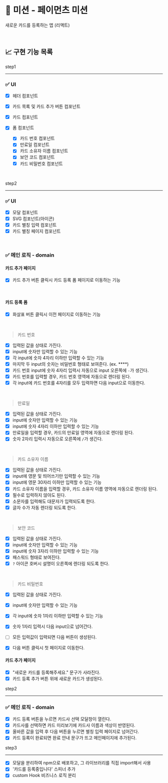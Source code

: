 # 🚀 미션 - 페이먼츠 미션

새로운 카드를 등록하는 앱 (리액트)

<br>

## 📈 구현 기능 목록

step1

---

### ✅ UI

- [x] 헤더 컴포넌트
- [x] 카드 목록 및 카드 추가 버튼 컴포넌트
- [x] 카드 컴포넌트
- [x] 폼 컴포넌트

  - [x] 카드 번호 컴포넌트
  - [x] 만료일 컴포넌트
  - [x] 카드 소유자 이름 컴포넌트
  - [x] 보안 코드 컴포넌트
  - [x] 카드 비밀번호 컴포넌트

<br>

step2

---

### ✅ UI

- [x] 모달 컴포넌트
- [x] SVG 컴포넌트(아이콘)
- [x] 카드 별칭 입력 컴포넌트
- [x] 카드 별칭 페이지 컴포넌트

<br>

### ✅ 메인 로직 - domain

#### 카드 추가 페이지

- [x] 카드 추가 버튼 클릭시 카드 등록 폼 페이지로 이동하는 기능

<br>

#### 카드 등록 폼

- [x] 화살표 버튼 클릭시 이전 페이지로 이동하는 기능

<br>

> 카드 번호

- [x] 입력된 값을 상태로 가진다.
- [x] input에 숫자만 입력할 수 있는 기능
- [x] 각 input에 숫자 4자리 이하만 입력할 수 있는 기능
- [x] 마지막 두 input의 숫자는 비밀번호 형태로 보여준다. (ex. \*\*\*\*)
- [x] 카드 번호 input에 숫자 4자리 입력시 자동으로 input 오른쪽에 `-`가 생긴다.
- [x] 카드 번호를 입력할 경우, 카드 번호 영역에 자동으로 렌더링 된다.
- [x] 각 input에 카드 번호를 4자리를 모두 입력하면 다음 input으로 이동한다.

<br>

> 만료일

- [x] 입력된 값을 상태로 가진다.
- [x] input에 숫자만 입력할 수 있는 기능
- [x] input에 숫자 4자리 이하만 입력할 수 있는 기능
- [x] 만료일을 입력할 경우, 카드의 만료일 영역에 자동으로 렌더링 된다.
- [x] 숫자 2자리 입력시 자동으로 오른쪽에 `/`가 생긴다.

<br>

> 카드 소유자 이름

- [x] 입력된 값을 상태로 가진다.
- [x] input에 영문 및 띄어쓰기만 입력할 수 있는 기능
- [x] input에 영문 30자리 이하만 입력할 수 있는 기능
- [x] 카드 소유자 이름을 입력할 경우, 카드 소유자 이름 영역에 자동으로 렌더링 된다.
- [x] 필수로 입력하지 않아도 된다.
- [x] 소문자를 입력해도 대문자가 입력되도록 한다.
- [x] 글자 수가 자동 렌더링 되도록 한다.

<br>

> 보안 코드

- [x] 입력된 값을 상태로 가진다.
- [x] input에 숫자만 입력할 수 있는 기능
- [x] input에 숫자 3자리 이하만 입력할 수 있는 기능
- [x] 패스워드 형태로 보여진다.
- [x] `?` 아이콘 호버시 설명이 오른쪽에 렌더링 되도록 한다.

<br>

> 카드 비밀번호

- [x] 입력된 값을 상태로 가진다.
- [x] input에 숫자만 입력할 수 있는 기능
- [x] 각 input에 숫자 1자리 이하만 입력할 수 있는 기능
- [x] 숫자 1자리 입력시 다음 input으로 넘어간다.

- [ ] 모든 입력값이 입력되면 다음 버튼이 생성된다.
- [x] 다음 버튼 클릭시 첫 페이지로 이동한다.

#### 카드 추가 페이지

- [x] "새로운 카드를 등록해주세요." 문구가 사라진다.
- [x] 카드 등록 추가 버튼 위에 새로운 카드가 생성된다.

step2

---

### ✅ 메인 로직 - domain

- [x] 카드 등록 버튼을 누르면 카드사 선택 모달창이 열린다.
- [x] 카드사를 선택하면 카드 미리보기에 카드사 이름과 색상이 반영된다.
- [x] 올바른 값을 입력 후 다음 버튼을 누르면 별칭 입력 페이지로 넘어간다.
- [x] 카드 등록이 완료되면 완료 안내 문구가 뜨고 메인페이지에 추가된다.

step3

---

- [x] 모달을 분리하여 npm으로 배포하고, 그 라이브러리를 직접 import해서 사용
- [x] '카드를 등록중입니다' 스피너 추가
- [x] custom Hook 비즈니스 로직 분리
